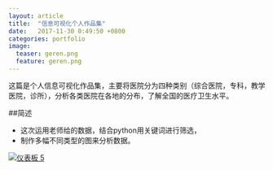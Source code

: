 ```yaml
---
layout: article
title:  "信息可视化个人作品集"
date:   2017-11-30 0:49:50 +0800
categories: portfolio
image:
  teaser: geren.png
  feature: geren.png
---
```

这篇是个人信息可视化作品集，主要将医院分为四种类别（综合医院，专科，教学医院，诊所），分析各类医院在各地的分布，了解全国的医疗卫生水平。

##简述
- 这次运用老师给的数据，结合python用关键词进行筛选，
- 制作多幅不同类型的图来分析数据。

<div class='tableauPlaceholder' id='viz1515347811445' style='position: relative'>
    <noscript><a href='#'><img alt='仪表板 5 ' src='https:&#47;&#47;public.tableau.com&#47;static&#47;images&#47;_1&#47;_18409&#47;5&#47;1_rss.png' style='border: none' /></a>
	</noscript>
	<object class='tableauViz'  style='display:none;'><param name='host_url' value='https%3A%2F%2Fpublic.tableau.com%2F' /> <param name='embed_code_version' value='3' /> <param name='site_root' value='' /><param name='name' value='_18409&#47;5' /><param name='tabs' value='no' /><param name='toolbar' value='yes' /><param name='static_image' value='https:&#47;&#47;public.tableau.com&#47;static&#47;images&#47;_1&#47;_18409&#47;5&#47;1.png' /> <param name='animate_transition' value='yes' /><param name='display_static_image' value='yes' /><param name='display_spinner' value='yes' /><param name='display_overlay' value='yes' /><param name='display_count' value='yes' />
	</object>
</div>                
<script type='text/javascript'>                    var divElement = document.getElementById('viz1515347811445');                    var vizElement = divElement.getElementsByTagName('object')[0];                    vizElement.style.width='1000px';vizElement.style.height='827px';                    var scriptElement = document.createElement('script');                    scriptElement.src = 'https://public.tableau.com/javascripts/api/viz_v1.js';                    vizElement.parentNode.insertBefore(scriptElement, vizElement);                
</script>

